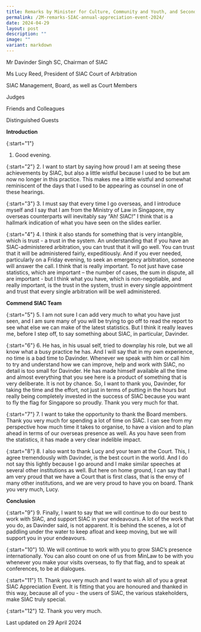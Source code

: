 ```yaml
---
title: Remarks by Minister for Culture, Community and Youth, and Second Minister for Law Edwin Tong SC at Singapore International Arbitration Centre (SIAC) Annual Appreciation Event
permalink: /2M-remarks-SIAC-annual-appreciation-event-2024/
date: 2024-04-29
layout: post
description: ""
image: ""
variant: markdown
---
```

Mr Davinder Singh SC, Chairman of SIAC

Ms Lucy Reed, President of SIAC Court of Arbitration

SIAC Management, Board, as well as Court Members

Judges

Friends and Colleagues

Distinguished Guests


**Introduction**

{:start="1"}
1. Good evening.

{:start="2"}
2. I want to start by saying how proud I am at seeing these achievements by SIAC, but also a little wistful because I used to be but am now no longer in this practice. This makes me a little wistful and somewhat reminiscent of the days that I used to be appearing as counsel in one of these hearings.

{:start="3"}
3. I must say that every time I go overseas, and I introduce myself and I say that I am from the Ministry of Law in Singapore, my overseas counterparts will inevitably say “Ah! SIAC!” I think that is a hallmark indication of what you have seen on the slides earlier.

{:start="4"}
4. I think it also stands for something that is very intangible, which is trust - a trust in the system. An understanding that if you have an SIAC-administered arbitration, you can trust that it will go well. You can trust that it will be administered fairly, expeditiously. And if you ever needed, particularly on a Friday evening, to seek an emergency arbitration, someone will answer the call. I think that is really important. To not just have case statistics, which are important – the number of cases, the sum in dispute, all are important - but I think what you have, which is non-negotiable, and really important, is the trust in the system, trust in every single appointment and trust that every single arbitration will be well administered.

**Commend SIAC Team**

{:start="5"}
5. I am not sure I can add very much to what you have just seen, and I am sure many of you will be trying to go off to read the report to see what else we can make of the latest statistics. But I think it really leaves me, before I step off, to say something about SIAC, in particular, Davinder.

{:start="6"}
6. He has, in his usual self, tried to downplay his role, but we all know what a busy practice he has. And I will say that in my own experience, no time is a bad time to Davinder. Whenever we speak with him or call him to try and understand how we can improve, help and work with SIAC, no detail is too small for Davinder. He has made himself available all the time and almost everything that you see here is a product of something that is very deliberate. It is not by chance. So, I want to thank you, Davinder, for taking the time and the effort, not just in terms of putting in the hours but really being completely invested in the success of SIAC because you want to fly the flag for Singapore so proudly. Thank you very much for that.

{:start="7"}
7. I want to take the opportunity to thank the Board members. Thank you very much for spending a lot of time on SIAC. I can see from my perspective how much time it takes to organise, to have a vision and to plan ahead in terms of our overseas presence as well. As you have seen from the statistics, it has made a very clear indelible impact.

{:start="8"} 
8. I also want to thank Lucy and your team at the Court. This, I agree tremendously with Davinder, is the best court in the world. And I do not say this lightly because I go around and I make similar speeches at several other institutions as well. But here on home ground, I can say that I am very proud that we have a Court that is first class, that is the envy of many other institutions, and we are very proud to have you on board. Thank you very much, Lucy.

**Conclusion**

{:start="9"}
9. Finally, I want to say that we will continue to do our best to work with SIAC, and support SIAC in your endeavours. A lot of the work that you do, as Davinder said, is not apparent. It is behind the scenes, a lot of paddling under the water to keep afloat and keep moving, but we will support you in your endeavours.
 
{:start="10"}
10. We will continue to work with you to grow SIAC’s presence internationally. You can also count on one of us from MinLaw to be with you whenever you make your visits overseas, to fly that flag, and to speak at conferences, to be at dialogues.

{:start="11"}
11. Thank you very much and I want to wish all of you a great SIAC Appreciation Event. It is fitting that you are honoured and thanked in this way, because all of you - the users of SIAC, the various stakeholders, make SIAC truly special.

{:start="12"}
12. Thank you very much.

<p class="right-side-updated">Last updated on 29 April 2024</p>
